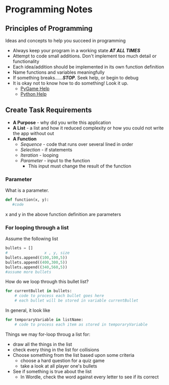 # Programming Notes

## Principles of Programming

Ideas and concepts to help you succeed in programming

- Always keep your program in a working state ***AT ALL TIMES***
- Attempt to code small additions. Don't implement too much detail or functionality
- Each idea/addition should be implemented in its own function definition
- Name functions and variables meaningfully
- If something breaks......***STOP***. Seek help, or begin to debug
- It is okay not to know how to do something! Look it up.
    - [PyGame Help](http://www.pygame.org/docs/ref/draw.html)
    - [Python Help](https://www.w3schools.com/python/)

## Create Task Requirements

- **A Purpose** - why did you write this application
- **A List** - a list and how it reduced complexity or how you could not write the app without out
- **A Function**
  - *Sequence* - code that runs over several lined in order
  - *Selection* - if statements
  - *Iteration* - looping
  - *Parameter* - input to the function
    - This input must change the result of the function

### Parameter

What is a parameter.

```python
def function(x, y):
   #code
```
x and y in the above function definition are parameters

### For looping through a list

Assume the following list

```python
bullets = []
#                x , y, size
bullets.append((100,100,5))
bullets.append((400,300,5))
bullets.append((340,560,5))
#assume more bullets
```

How do we loop through this bullet list?

```python
for currentBullet in bullets:
    # code to process each bullet goes here
    # each bullet will be stored in variable currentBullet
```

In general, it look like

```python
for temporaryVariable in listName:
    # code to process each item as stored in temporaryVariable
```

Things we may for-loop throug a list for:

- draw all the things in the list
- check every thing in the list for collisions
- Choose something from the list based upon some criteria
  - choose a hard question for a quiz game
  - take a look at all player one's bullets
- See if something is true about the list
  - In Wordle, check the word against every letter to see if its correct

